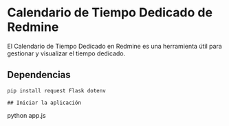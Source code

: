 # Calendario de Tiempo Dedicado de Redmine

El Calendario de Tiempo Dedicado en Redmine es una herramienta útil para gestionar y visualizar el tiempo dedicado.


## Dependencias

```
pip install request Flask dotenv

## Iniciar la aplicación

```
python app.js
```